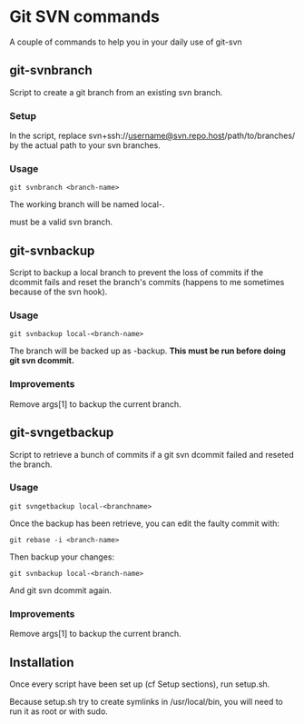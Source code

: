# Git SVN commands

A couple of commands to help you in your daily use of git-svn

## git-svnbranch

Script to create a git branch from an existing svn branch.

### Setup

In the script, replace svn+ssh://username@svn.repo.host/path/to/branches/
by the actual path to your svn branches.

### Usage

```
git svnbranch <branch-name>
```

The working branch will be named local-<branch-name>.

<branch-name> must be a valid svn branch.

## git-svnbackup

Script to backup a local branch to prevent the loss of commits if the dcommit fails
and reset the branch's commits (happens to me sometimes because of the svn hook).

### Usage

```
git svnbackup local-<branch-name>
```

The branch <branch-name> will be backed up as <branch-name>-backup.
**This must be run before doing git svn dcommit.**

### Improvements

Remove args[1] to backup the current branch.

## git-svngetbackup

Script to retrieve a bunch of commits if a git svn dcommit failed and
reseted the branch.

### Usage

```
git svngetbackup local-<branchname>
```

Once the backup has been retrieve, you can edit the faulty commit with:
```
git rebase -i <branch-name>
```
Then backup your changes:
```
git svnbackup local-<branch-name>
```
And git svn dcommit again.

### Improvements

Remove args[1] to backup the current branch.

## Installation

Once every script have been set up (cf Setup sections), run setup.sh.

Because setup.sh try to create symlinks in /usr/local/bin, you will
need to run it as root or with sudo.
